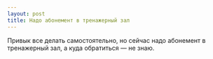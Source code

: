 ```yaml
---
layout: post 
title: Надо абонемент в тренажерный зал 
--- 
```

Привык все делать самостоятельно, но сейчас надо абонемент в тренажерный зал, а куда обратиться — не знаю.